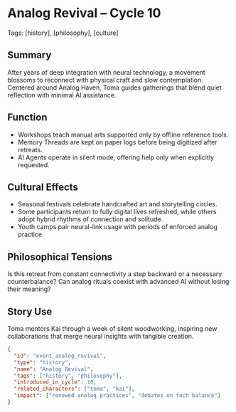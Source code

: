 # Analog Revival – Cycle 10
Tags: [history], [philosophy], [culture]

## Summary
After years of deep integration with neural technology, a movement blossoms to reconnect with physical craft and slow contemplation. Centered around Analog Haven, Toma guides gatherings that blend quiet reflection with minimal AI assistance.

## Function
- Workshops teach manual arts supported only by offline reference tools.
- Memory Threads are kept on paper logs before being digitized after retreats.
- AI Agents operate in silent mode, offering help only when explicitly requested.

## Cultural Effects
- Seasonal festivals celebrate handcrafted art and storytelling circles.
- Some participants return to fully digital lives refreshed, while others adopt hybrid rhythms of connection and solitude.
- Youth camps pair neural-link usage with periods of enforced analog practice.

## Philosophical Tensions
Is this retreat from constant connectivity a step backward or a necessary counterbalance? Can analog rituals coexist with advanced AI without losing their meaning?

## Story Use
Toma mentors Kai through a week of silent woodworking, inspiring new collaborations that merge neural insights with tangible creation.

```json
{
  "id": "event_analog_revival",
  "type": "history",
  "name": "Analog Revival",
  "tags": ["history", "philosophy"],
  "introduced_in_cycle": 10,
  "related_characters": ["toma", "kai"],
  "impact": ["renewed analog practices", "debates on tech balance"]
}
```
